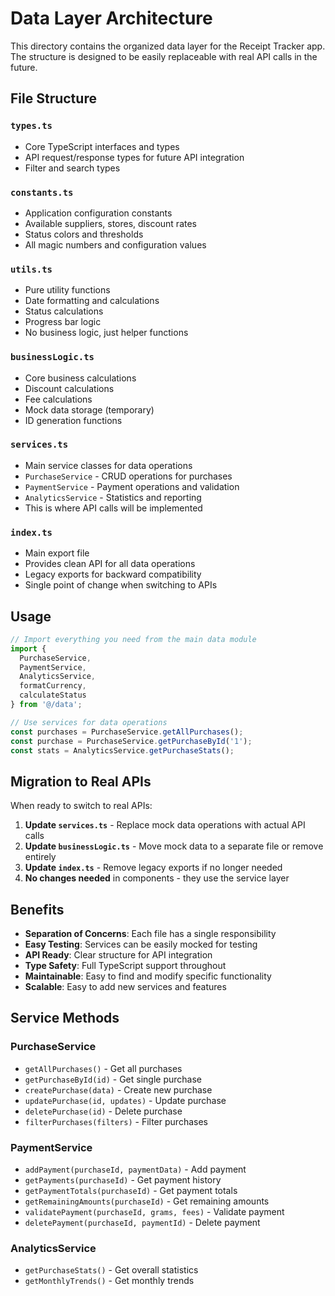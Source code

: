 # Data Layer Architecture

This directory contains the organized data layer for the Receipt Tracker app. The structure is designed to be easily replaceable with real API calls in the future.

## File Structure

### `types.ts`
- Core TypeScript interfaces and types
- API request/response types for future API integration
- Filter and search types

### `constants.ts`
- Application configuration constants
- Available suppliers, stores, discount rates
- Status colors and thresholds
- All magic numbers and configuration values

### `utils.ts`
- Pure utility functions
- Date formatting and calculations
- Status calculations
- Progress bar logic
- No business logic, just helper functions

### `businessLogic.ts`
- Core business calculations
- Discount calculations
- Fee calculations
- Mock data storage (temporary)
- ID generation functions

### `services.ts`
- Main service classes for data operations
- `PurchaseService` - CRUD operations for purchases
- `PaymentService` - Payment operations and validation
- `AnalyticsService` - Statistics and reporting
- This is where API calls will be implemented

### `index.ts`
- Main export file
- Provides clean API for all data operations
- Legacy exports for backward compatibility
- Single point of change when switching to APIs

## Usage

```typescript
// Import everything you need from the main data module
import { 
  PurchaseService, 
  PaymentService, 
  AnalyticsService,
  formatCurrency,
  calculateStatus 
} from '@/data';

// Use services for data operations
const purchases = PurchaseService.getAllPurchases();
const purchase = PurchaseService.getPurchaseById('1');
const stats = AnalyticsService.getPurchaseStats();
```

## Migration to Real APIs

When ready to switch to real APIs:

1. **Update `services.ts`** - Replace mock data operations with actual API calls
2. **Update `businessLogic.ts`** - Move mock data to a separate file or remove entirely
3. **Update `index.ts`** - Remove legacy exports if no longer needed
4. **No changes needed** in components - they use the service layer

## Benefits

- **Separation of Concerns**: Each file has a single responsibility
- **Easy Testing**: Services can be easily mocked for testing
- **API Ready**: Clear structure for API integration
- **Type Safety**: Full TypeScript support throughout
- **Maintainable**: Easy to find and modify specific functionality
- **Scalable**: Easy to add new services and features

## Service Methods

### PurchaseService
- `getAllPurchases()` - Get all purchases
- `getPurchaseById(id)` - Get single purchase
- `createPurchase(data)` - Create new purchase
- `updatePurchase(id, updates)` - Update purchase
- `deletePurchase(id)` - Delete purchase
- `filterPurchases(filters)` - Filter purchases

### PaymentService
- `addPayment(purchaseId, paymentData)` - Add payment
- `getPayments(purchaseId)` - Get payment history
- `getPaymentTotals(purchaseId)` - Get payment totals
- `getRemainingAmounts(purchaseId)` - Get remaining amounts
- `validatePayment(purchaseId, grams, fees)` - Validate payment
- `deletePayment(purchaseId, paymentId)` - Delete payment

### AnalyticsService
- `getPurchaseStats()` - Get overall statistics
- `getMonthlyTrends()` - Get monthly trends
